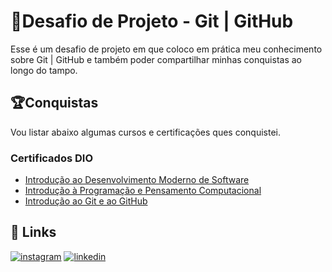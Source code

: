 
# 🎯Desafio de Projeto - Git | GitHub

Esse é um desafio de projeto em que coloco em prática 
meu conhecimento sobre Git | GitHub e também poder 
compartilhar minhas conquistas ao longo do tampo.

## 🏆Conquistas

Vou listar abaixo algumas cursos e certificações ques conquistei.

### Certificados DIO

 - [Introdução ao Desenvolvimento Moderno de Software](https://www.dio.me/certificate/7D8B8041)
 - [Introdução à Programação e Pensamento Computacional](https://www.dio.me/certificate/B814004A)
 - [Introdução ao Git e ao GitHub](https://www.dio.me/certificate/F19A09B8/)


## 🔗 Links
[![instagram](https://img.shields.io/badge/Instagram-E4405F?style=for-the-badge&logo=instagram&logoColor=white)](https://www.instagram.com/gabrielf_pereira/)
[![linkedin](https://img.shields.io/badge/linkedin-0A66C2?style=for-the-badge&logo=linkedin&logoColor=white)](https://www.linkedin.com/in/gabriel-fernando-pereira/)

